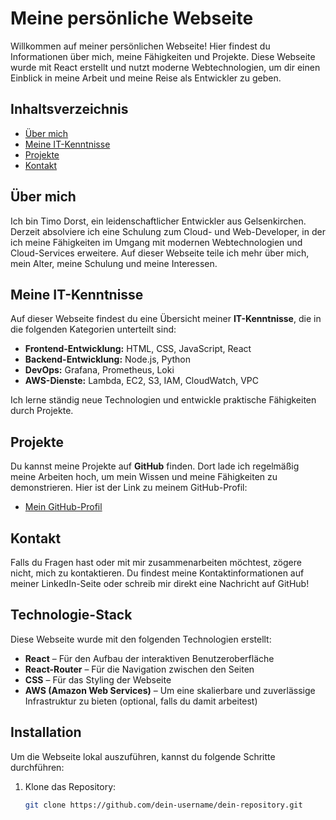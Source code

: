 # Meine persönliche Webseite

Willkommen auf meiner persönlichen Webseite! Hier findest du Informationen über mich, meine Fähigkeiten und Projekte. Diese Webseite wurde mit React erstellt und nutzt moderne Webtechnologien, um dir einen Einblick in meine Arbeit und meine Reise als Entwickler zu geben.

## Inhaltsverzeichnis

- [Über mich](#über-mich)
- [Meine IT-Kenntnisse](#meine-it-kenntnisse)
- [Projekte](#projekte)
- [Kontakt](#kontakt)

## Über mich

Ich bin Timo Dorst, ein leidenschaftlicher Entwickler aus Gelsenkirchen. Derzeit absolviere ich eine Schulung zum Cloud- und Web-Developer, in der ich meine Fähigkeiten im Umgang mit modernen Webtechnologien und Cloud-Services erweitere. Auf dieser Webseite teile ich mehr über mich, mein Alter, meine Schulung und meine Interessen.

## Meine IT-Kenntnisse

Auf dieser Webseite findest du eine Übersicht meiner **IT-Kenntnisse**, die in die folgenden Kategorien unterteilt sind:

- **Frontend-Entwicklung:** HTML, CSS, JavaScript, React
- **Backend-Entwicklung:** Node.js, Python
- **DevOps:** Grafana, Prometheus, Loki
- **AWS-Dienste:** Lambda, EC2, S3, IAM, CloudWatch, VPC

Ich lerne ständig neue Technologien und entwickle praktische Fähigkeiten durch Projekte.

## Projekte

Du kannst meine Projekte auf **GitHub** finden. Dort lade ich regelmäßig meine Arbeiten hoch, um mein Wissen und meine Fähigkeiten zu demonstrieren. Hier ist der Link zu meinem GitHub-Profil:

- [Mein GitHub-Profil](https://github.com/timod94?tab=repositories)

## Kontakt

Falls du Fragen hast oder mit mir zusammenarbeiten möchtest, zögere nicht, mich zu kontaktieren. Du findest meine Kontaktinformationen auf meiner LinkedIn-Seite oder schreib mir direkt eine Nachricht auf GitHub!

## Technologie-Stack

Diese Webseite wurde mit den folgenden Technologien erstellt:

- **React** – Für den Aufbau der interaktiven Benutzeroberfläche
- **React-Router** – Für die Navigation zwischen den Seiten
- **CSS** – Für das Styling der Webseite
- **AWS (Amazon Web Services)** – Um eine skalierbare und zuverlässige Infrastruktur zu bieten (optional, falls du damit arbeitest)

## Installation

Um die Webseite lokal auszuführen, kannst du folgende Schritte durchführen:

1. Klone das Repository:
   ```bash
   git clone https://github.com/dein-username/dein-repository.git
